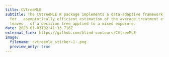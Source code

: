 ```yaml
---
title: CVtreeMLE
subtitle: The CVtreeMLE R package implements a data-adaptive framework
  for   asymptotically efficient estimation of the average treatment effect for
  leaves   of a decision tree applied to a mixed exposure.
date: 2023-01-03T02:41:33.716Z
external_link: https://github.com/blind-contours/CVtreeMLE
image:
  filename: cvtreemle_sticker-1-.png
  preview_only: true
---
```


